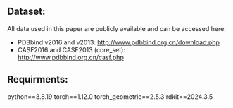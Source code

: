 ## Dataset:
All data used in this paper are publicly available and can be accessed here:
* PDBbind v2016 and v2013: http://www.pdbbind.org.cn/download.php
* CASF2016 and CASF2013 (core_set): http://www.pdbbind.org.cn/casf.php

## Requirments:
python==3.8.19
torch==1.12.0
torch_geometric==2.5.3
rdkit==2024.3.5
